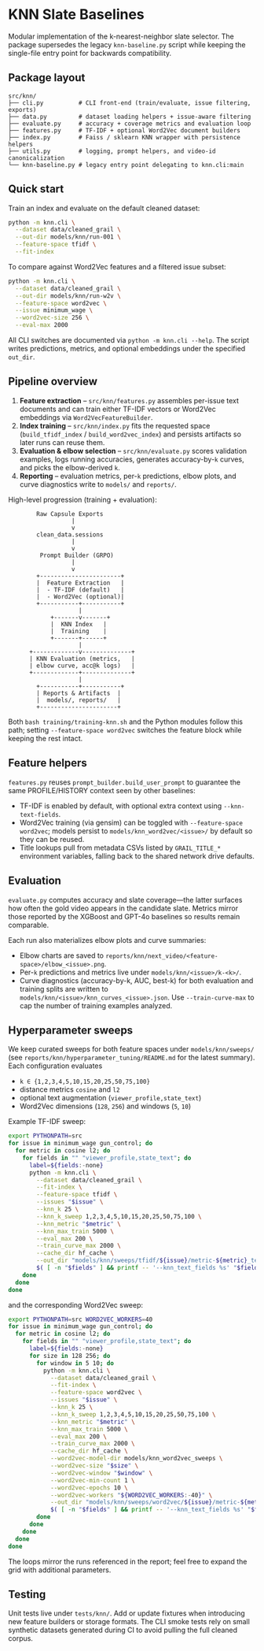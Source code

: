 # KNN Slate Baselines

Modular implementation of the k-nearest-neighbor slate selector. The package
supersedes the legacy `knn-baseline.py` script while keeping the single-file
entry point for backwards compatibility.

## Package layout

```
src/knn/
├── cli.py          # CLI front-end (train/evaluate, issue filtering, exports)
├── data.py         # dataset loading helpers + issue-aware filtering
├── evaluate.py     # accuracy + coverage metrics and evaluation loop
├── features.py     # TF-IDF + optional Word2Vec document builders
├── index.py        # Faiss / sklearn KNN wrapper with persistence helpers
├── utils.py        # logging, prompt helpers, and video-id canonicalization
└── knn-baseline.py # legacy entry point delegating to knn.cli:main
```

## Quick start

Train an index and evaluate on the default cleaned dataset:

```bash
python -m knn.cli \
  --dataset data/cleaned_grail \
  --out-dir models/knn/run-001 \
  --feature-space tfidf \
  --fit-index
```

To compare against Word2Vec features and a filtered issue subset:

```bash
python -m knn.cli \
  --dataset data/cleaned_grail \
  --out-dir models/knn/run-w2v \
  --feature-space word2vec \
  --issue minimum_wage \
  --word2vec-size 256 \
  --eval-max 2000
```

All CLI switches are documented via `python -m knn.cli --help`. The script writes
predictions, metrics, and optional embeddings under the specified `out_dir`.

## Pipeline overview

1. **Feature extraction** – `src/knn/features.py` assembles per-issue text documents and can train either TF-IDF vectors or Word2Vec embeddings via `Word2VecFeatureBuilder`.
2. **Index training** – `src/knn/index.py` fits the requested space (`build_tfidf_index` / `build_word2vec_index`) and persists artifacts so later runs can reuse them.
3. **Evaluation & elbow selection** – `src/knn/evaluate.py` scores validation examples, logs running accuracies, generates accuracy-by-`k` curves, and picks the elbow-derived `k`.
4. **Reporting** – evaluation metrics, per-`k` predictions, elbow plots, and curve diagnostics write to `models/` and `reports/`.

High-level progression (training + evaluation):

```
        Raw Capsule Exports
                  |
                  v
        clean_data.sessions
                  |
                  v
         Prompt Builder (GRPO)
                  |
                  v
        +-----------------------+
        |  Feature Extraction   |
        |  - TF-IDF (default)   |
        |  - Word2Vec (optional)|
        +-----------+-----------+
                    |
            +-------v-------+
            |  KNN Index   |
            |  Training    |
            +-------+------+
                    |
      +-------------v--------------+
      | KNN Evaluation (metrics,   |
      | elbow curve, acc@k logs)   |
      +-------------+--------------+
                    |
        +-----------+-----------+
        | Reports & Artifacts  |
        |  models/, reports/   |
        +----------------------+
```

Both `bash training/training-knn.sh` and the Python modules follow this path; setting `--feature-space word2vec` switches the feature block while keeping the rest intact.

## Feature helpers

`features.py` reuses `prompt_builder.build_user_prompt` to guarantee the same
PROFILE/HISTORY context seen by other baselines:

- TF-IDF is enabled by default, with optional extra context using
  `--knn-text-fields`.
- Word2Vec training (via gensim) can be toggled with `--feature-space word2vec`;
  models persist to `models/knn_word2vec/<issue>/` by default so they can be reused.
- Title lookups pull from metadata CSVs listed by `GRAIL_TITLE_*` environment
  variables, falling back to the shared network drive defaults.

## Evaluation

`evaluate.py` computes accuracy and slate coverage—the latter surfaces how often
the gold video appears in the candidate slate. Metrics mirror those reported by
the XGBoost and GPT-4o baselines so results remain comparable.

Each run also materializes elbow plots and curve summaries:

- Elbow charts are saved to `reports/knn/next_video/<feature-space>/elbow_<issue>.png`.
- Per-`k` predictions and metrics live under `models/knn/<issue>/k-<k>/`.
- Curve diagnostics (accuracy-by-k, AUC, best-k) for both evaluation and training
  splits are written to `models/knn/<issue>/knn_curves_<issue>.json`. Use
  `--train-curve-max` to cap the number of training examples analyzed.

## Hyperparameter sweeps

We keep curated sweeps for both feature spaces under `models/knn/sweeps/` (see
`reports/knn/hyperparameter_tuning/README.md` for the latest summary). Each configuration
evaluates

- `k ∈ {1,2,3,4,5,10,15,20,25,50,75,100}`
- distance metrics `cosine` and `l2`
- optional text augmentation (`viewer_profile,state_text`)
- Word2Vec dimensions (`128`, `256`) and windows (`5`, `10`)

Example TF-IDF sweep:

```bash
export PYTHONPATH=src
for issue in minimum_wage gun_control; do
  for metric in cosine l2; do
    for fields in "" "viewer_profile,state_text"; do
      label=${fields:-none}
      python -m knn.cli \
        --dataset data/cleaned_grail \
        --fit-index \
        --feature-space tfidf \
        --issues "$issue" \
        --knn_k 25 \
        --knn_k_sweep 1,2,3,4,5,10,15,20,25,50,75,100 \
        --knn_metric "$metric" \
        --knn_max_train 5000 \
        --eval_max 200 \
        --train_curve_max 2000 \
        --cache_dir hf_cache \
        --out_dir "models/knn/sweeps/tfidf/${issue}/metric-${metric}_text-${label}" \
        $( [ -n "$fields" ] && printf -- '--knn_text_fields %s' "$fields" )
    done
  done
done
```

and the corresponding Word2Vec sweep:

```bash
export PYTHONPATH=src WORD2VEC_WORKERS=40
for issue in minimum_wage gun_control; do
  for metric in cosine l2; do
    for fields in "" "viewer_profile,state_text"; do
      label=${fields:-none}
      for size in 128 256; do
        for window in 5 10; do
          python -m knn.cli \
            --dataset data/cleaned_grail \
            --fit-index \
            --feature-space word2vec \
            --issues "$issue" \
            --knn_k 25 \
            --knn_k_sweep 1,2,3,4,5,10,15,20,25,50,75,100 \
            --knn_metric "$metric" \
            --knn_max_train 5000 \
            --eval_max 200 \
            --train_curve_max 2000 \
            --cache_dir hf_cache \
            --word2vec-model-dir models/knn_word2vec_sweeps \
            --word2vec-size "$size" \
            --word2vec-window "$window" \
            --word2vec-min-count 1 \
            --word2vec-epochs 10 \
            --word2vec-workers "${WORD2VEC_WORKERS:-40}" \
            --out_dir "models/knn/sweeps/word2vec/${issue}/metric-${metric}_text-${label}_sz${size}_win${window}_min1" \
            $( [ -n "$fields" ] && printf -- '--knn_text_fields %s' "$fields" )
        done
      done
    done
  done
done
```

The loops mirror the runs referenced in the report; feel free to expand the grid
with additional parameters.

## Testing

Unit tests live under `tests/knn/`. Add or update fixtures when introducing new
feature builders or storage formats. The CLI smoke tests rely on small synthetic
datasets generated during CI to avoid pulling the full cleaned corpus.
